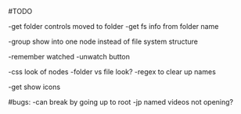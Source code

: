 #TODO

-get folder controls moved to folder
  -get fs info from folder name

  -group show into one node instead of file system structure

-remember watched
  -unwatch button

-css look of nodes
  -folder vs file look?
-regex to clear up names

-get show icons


#bugs:
-can break by going up to root
-jp named videos not opening? 
